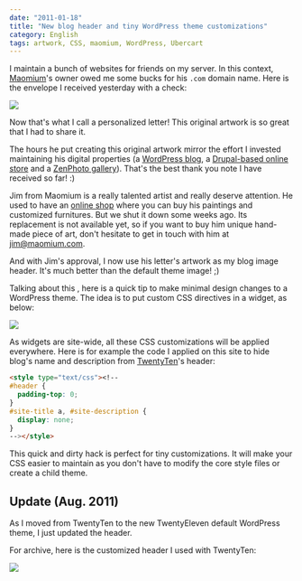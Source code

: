 ```yaml
---
date: "2011-01-18"
title: "New blog header and tiny WordPress theme customizations"
category: English
tags: artwork, CSS, maomium, WordPress, Ubercart
---
```


I maintain a bunch of websites for friends on my server. In this context, [Maomium](https://maomium.com)'s owner owed me some bucks for his `.com` domain name. Here is the envelope I received yesterday with a check:

![]({attach}maomium-thank-you-artwork.jpg)

Now that's what I call a personalized letter! This original artwork is so great that I had to share it.

The hours he put creating this original artwork mirror the effort I invested maintaining his digital properties (a [WordPress blog](https://maomium.com), a [Drupal-based online store](https://www.ubercart.org) and a [ZenPhoto gallery](https://maomium.com/zenphoto/)). That's the best thank you note I have received so far! :)

Jim from Maomium is a really talented artist and really deserve attention. He used to have an [online shop](https://shop.maomium.com) where you can buy his paintings and customized furnitures. But we shut it down some weeks ago. Its replacement is not available yet, so if you want to buy him unique hand-made piece of art, don't hesitate to get in touch with him at [jim@maomium.com](mailto:jim@maomium.com).

And with Jim's approval, I now use his letter's artwork as my blog image header. It's much better than the default theme image! ;)

Talking about this , here is a quick tip to make minimal design changes to a WordPress theme. The idea is to put custom CSS directives in a widget, as below:

![]({attach}wordpress-widget-with-inline-css-customizations.png)

As widgets are site-wide, all these CSS customizations will be applied everywhere. Here is for example the code I applied on this site to hide blog's name and description from [TwentyTen](https://wordpress.org/extend/themes/twentyten)'s header:

```html
<style type="text/css"><!--
#header {
  padding-top: 0;
}
#site-title a, #site-description {
  display: none;
}
--></style>
```

This quick and dirty hack is perfect for tiny customizations. It will make your CSS easier to maintain as you don't have to modify the core style files or create a child theme.

## Update (Aug. 2011)

As I moved from TwentyTen to the new TwentyEleven default WordPress theme, I just updated the header.

For archive, here is the customized header I used with TwentyTen:

![]({attach}maomium-artwork-banner.jpeg)

